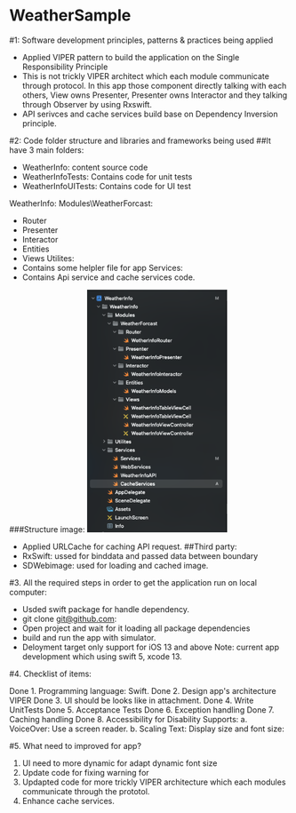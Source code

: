 # WeatherSample

#1: Software development principles, patterns & practices being applied
- Applied VIPER pattern to build the application on the Single Responsibility Principle
- This is not trickly VIPER architect which each module communicate through protocol. 
In this app those component directly talking with each others, View owns Presenter, Presenter owns Interactor and they talking through Observer by using Rxswift. 
- API serivces and cache services build base on Dependency Inversion principle.


#2: Code folder structure and libraries and frameworks being used
##It have 3 main folders: 
- WeatherInfo: content source code
- WeatherInfoTests: Contains code for unit tests
- WeatherInfoUITests: Contains code for UI test

WeatherInfo: 
 Modules\WeatherForcast: 
 - Router
 - Presenter
 - Interactor
 - Entities
 - Views
 Utilites: 
 - Contains some helpler file for app
 Services: 
 - Contains Api service and cache services code.
 
 ###Structure image:
 <img src="./imageReadme/structureFolder.jpg" width="50%">
 
 - Applied URLCache for caching API request.
##Third party: 
- RxSwift: ussed for binddata and passed data between boundary 
- SDWebimage: used for loading and cached image.


#3. All the required steps in order to get the application run on local computer:


- Usded swift package for handle dependency.
- git clone git@github.com:
- Open project and wait for it loading all package dependencies
- build and run the app with simulator.
- Deloyment target only support for iOS 13 and above
Note: current app development which using swift 5, xcode 13.

#4. Checklist of items:

Done 1. Programming language: Swift.
Done 2. Design app's architecture VIPER
Done 3. UI should be looks like in attachment.
Done 4. Write UnitTests
Done 5. Acceptance Tests
Done 6. Exception handling
Done 7. Caching handling
Done 8. Accessibility for Disability Supports:
a. VoiceOver: Use a screen reader.
b. Scaling Text: Display size and font size:
 
#5. What need to improved for app? 
1. UI need to more dynamic for adapt dynamic font size
2. Update code for fixing warning for 
3. Updapted code for more trickly VIPER architecture which each modules communicate through the prototol. 
3. Enhance cache services.

